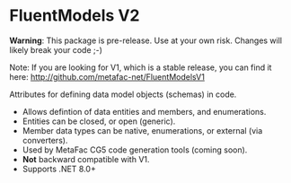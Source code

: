 # FluentModels V2
**Warning**: This package is pre-release. Use at your own risk. Changes will likely break your code ;-)

Note: If you are looking for V1, which is a stable release, you can find it here: http://github.com/metafac-net/FluentModelsV1

Attributes for defining data model objects (schemas) in code.
- Allows defintion of data entities and members, and enumerations.
- Entities can be closed, or open (generic).
- Member data types can be native, enumerations, or external (via converters).
- Used by MetaFac CG5 code generation tools (coming soon).
- **Not** backward compatible with V1.
- Supports .NET 8.0+
